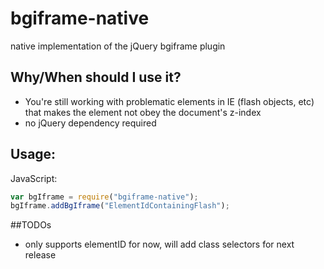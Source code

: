 # bgiframe-native

native implementation of the jQuery bgiframe plugin

## Why/When should I use it?
* You're still working with problematic elements in IE (flash objects, etc) that makes the element not obey the document's z-index
* no jQuery dependency required


## Usage:

JavaScript:
```javascript
var bgIframe = require("bgiframe-native");
bgIframe.addBgIframe("ElementIdContainingFlash");

```

##TODOs

* only supports elementID for now, will add class selectors for next release
